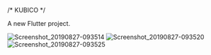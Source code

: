 /* KUBICO */

A new Flutter project.

![Screenshot_20190827-093514](https://user-images.githubusercontent.com/47059370/63761513-35491e00-c8b9-11e9-88fa-436c2621b584.jpg)
![Screenshot_20190827-093520](https://user-images.githubusercontent.com/47059370/63761515-35491e00-c8b9-11e9-9cf4-6e7ab9aeb803.jpg)
![Screenshot_20190827-093525](https://user-images.githubusercontent.com/47059370/63761516-35e1b480-c8b9-11e9-8a78-ce8b1e84579e.jpg)
